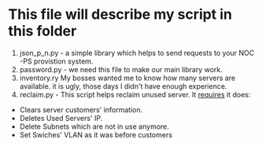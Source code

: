 # This file will describe my script in this folder

1. json_p_n.py - a simple library which helps to send requests to your  NOC -PS provistion system.
2. password.py - we need this file to make our main library work. 
3. inventory.ry My bosses wanted me to know how many servers are available.  it is ugly,  those days I didn't have enough experience.
4. reclaim.py - This script helps reclaim unused server. It [requires](cabinetswitches/) it does:
  * Clears  server  customers' information.
  * Deletes Used  Servers' IP.
  * Delete  Subnets which are not in use anymore.
  * Set Swiches' VLAN as it was before customers

 

